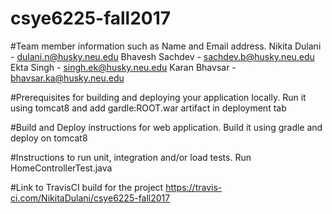 # csye6225-fall2017

#Team member information such as Name and Email address.
Nikita Dulani - dulani.n@husky.neu.edu
Bhavesh Sachdev - sachdev.b@husky.neu.edu
Ekta Singh - singh.ek@husky.neu.edu
Karan Bhavsar - bhavsar.ka@husky.neu.edu

#Prerequisites for building and deploying your application locally.
Run it using tomcat8 and add gardle:ROOT.war artifact in deployment tab

#Build and Deploy instructions for web application.
Build it using gradle and deploy on tomcat8

#Instructions to run unit, integration and/or load tests.
Run HomeControllerTest.java

#Link to TravisCI build for the project
https://travis-ci.com/NikitaDulani/csye6225-fall2017



